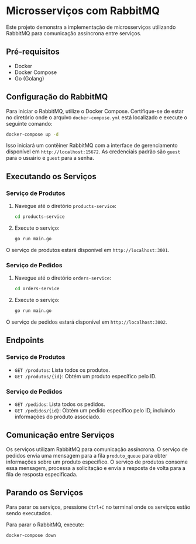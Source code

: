 # Microsserviços com RabbitMQ

Este projeto demonstra a implementação de microsserviços utilizando RabbitMQ para comunicação assíncrona entre serviços.

## Pré-requisitos

- Docker
- Docker Compose
- Go (Golang)

## Configuração do RabbitMQ

Para iniciar o RabbitMQ, utilize o Docker Compose. Certifique-se de estar no diretório onde o arquivo `docker-compose.yml` está localizado e execute o seguinte comando:

```sh
docker-compose up -d
```

Isso iniciará um contêiner RabbitMQ com a interface de gerenciamento disponível em `http://localhost:15672`. As credenciais padrão são `guest` para o usuário e `guest` para a senha.

## Executando os Serviços

### Serviço de Produtos

1. Navegue até o diretório `products-service`:
    ```sh
    cd products-service
    ```

2. Execute o serviço:
    ```sh
    go run main.go
    ```

O serviço de produtos estará disponível em `http://localhost:3001`.

### Serviço de Pedidos

1. Navegue até o diretório `orders-service`:
    ```sh
    cd orders-service
    ```

2. Execute o serviço:
    ```sh
    go run main.go
    ```

O serviço de pedidos estará disponível em `http://localhost:3002`.

## Endpoints

### Serviço de Produtos

- `GET /produtos`: Lista todos os produtos.
- `GET /produtos/{id}`: Obtém um produto específico pelo ID.

### Serviço de Pedidos

- `GET /pedidos`: Lista todos os pedidos.
- `GET /pedidos/{id}`: Obtém um pedido específico pelo ID, incluindo informações do produto associado.

## Comunicação entre Serviços

Os serviços utilizam RabbitMQ para comunicação assíncrona. O serviço de pedidos envia uma mensagem para a fila `produto_queue` para obter informações sobre um produto específico. O serviço de produtos consome essa mensagem, processa a solicitação e envia a resposta de volta para a fila de resposta especificada.

## Parando os Serviços

Para parar os serviços, pressione `Ctrl+C` no terminal onde os serviços estão sendo executados.

Para parar o RabbitMQ, execute:

```sh
docker-compose down
```